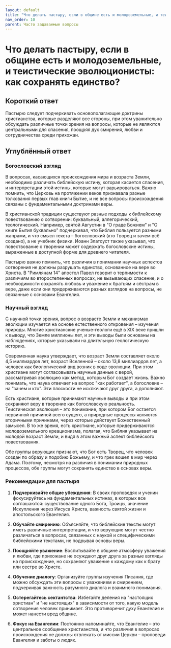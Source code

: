 ```yaml
---
layout: default
title: "Что делать пастыру, если в общине есть и молодоземельные, и теистические эволюционисты: как сохранять единство?"
nav_order: 10
parent: Часто задаваемые вопросы
---
```


# Что делать пастыру, если в общине есть и молодоземельные, и теистические эволюционисты: как сохранять единство?

## Короткий ответ

Пастырю следует подчеркивать основополагающие доктрины христианства, которые разделяют все стороны, при этом уважительно обсуждать различные точки зрения на вопросы, которые не являются центральными для спасения, поощряя дух смирения, любви и сотрудничества среди прихожан.

## Углублённый ответ

### Богословский взгляд

В вопросах, касающихся происхождения мира и возраста Земли, необходимо различать библейскую истину, которая касается спасения, и интерпретации этой истины, которые могут варьироваться. Важно помнить, что Церковь на протяжении веков признавала разные толкования первых глав книги Бытие, и не все вопросы происхождения связаны с фундаментальными доктринами веры.

В христианской традиции существуют разные подходы к библейскому повествованию о сотворении: буквальный, аллегорический, теологический. Например, святой Августин в "О граде Божием" и "О книге Бытия буквально" подчеркивал, что Библия пользуется разными жанрами, и что смысл текста – богословский (кто Творец и зачем всё создано), а не учебник физики. Иоанн Златоуст также указывал, что повествование о творении может содержать богословские истины, выраженные в доступной форме для древнего читателя.

Пастырю важно помнить, что различия в понимании научных аспектов сотворения не должны разрушать единство, основанное на вере во Христа. В "Римлянам 14" апостол Павел говорит о терпимости к различиям во второстепенных вопросах, не вызывающих спасение, и о необходимости сохранять любовь и уважение к братьям и сёстрам в вере, даже если они придерживаются разных взглядов на вопросы, не связанные с основами Евангелия.

### Научный взгляд

С научной точки зрения, вопрос о возрасте Земли и механизмах эволюции изучается на основе естественного откровения – изучения природы. Многие христианские ученые-геологи ещё в XIX веке пришли к выводу, что Земле миллионы лет, и эти выводы были основаны на наблюдениях, которые указывали на длительную геологическую историю.

Современная наука утверждает, что возраст Земли составляет около 4,5 миллиардов лет, возраст Вселенной – около 13,8 миллиардов лет, а человек как биологический вид возник в ходе эволюции. При этом христиане могут согласовывать научные данные с верой, рассматривая эволюцию как метод, которым Бог создает жизнь. Важно понимать, что наука отвечает на вопрос "как работает", а богословие – на "зачем и кто". Эти плоскости не исключают друг друга, а дополняют.

Есть христиане, которые принимают научные выводы и при этом сохраняют веру в творение как богословскую реальность. Теистическая эволюция – это понимание, при котором Бог остается первичной причиной всего сущего, а природные процессы являются вторичными причинами, через которые действует Божественный замысел. В то же время, есть христиане, которые придерживаются молодоземельного креационизма, полагая, что Библия указывает на молодой возраст Земли, и видя в этом важный аспект библейского повествования.

Обе группы верующих признают, что Бог есть Творец, что человек создан по образу и подобию Божьему, и что грех вошел в мир через Адама. Поэтому, несмотря на различия в понимании природных процессов, обе группы могут сохранять единство в основах веры.

### Рекомендации для пастыря

1. **Подчеркивайте общие убеждения**: В своих проповедях и учении фокусируйтесь на фундаментальных истинах, в которых все соглашаются: существование одного Бога, Троицы, значение Искупления через Иисуса Христа, важность святой жизни и апостольского Евангелия.

2. **Обучайте смирению**: Объясняйте, что библейские тексты могут иметь различные интерпретации, и что верующие могут честно различаться в вопросах, связанных с наукой и специфическими библейскими текстами, не подрывая основы веры.

3. **Поощряйте уважение**: Воспитывайте в общине атмосферу уважения и любви, где прихожане не осуждают друг друга за разные взгляды на происхождение, но сохраняют уважение к каждому как к брату или сестре во Христе.

4. **Обучение диалогу**: Организуйте группы изучения Писания, где можно обсуждать эти вопросы с уважением и смирением, подчеркивая важность разумного диалога и взаимного понимания.

5. **Остерегайтесь сектантства**: Избегайте деления на "настоящих христиан" и "не настоящих" в зависимости от того, какую модель сотворения человек принимает. Это противоречит духу Евангелия и может нанести вред общине.

6. **Фокус на Евангелии**: Постоянно напоминайте, что Евангелие – это центральное сообщение христианства, и что различия в вопросах происхождения не должны отвлекать от миссии Церкви – проповеди Евангелия и заботы о людях.